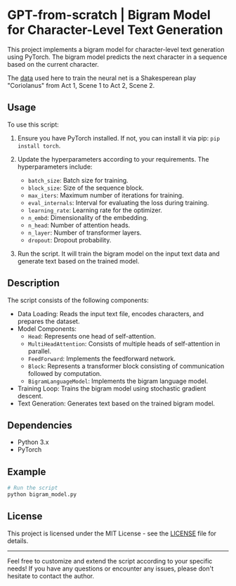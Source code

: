 # GPT-from-scratch | Bigram Model for Character-Level Text Generation

This project implements a bigram model for character-level text generation using PyTorch. The bigram model predicts the next character in a sequence based on the current character.

The [data](./data/input.txt) used here to train the neural net is a Shakesperean play "Coriolanus" from Act 1, Scene 1 to Act 2, Scene 2.

## Usage

To use this script:

1. Ensure you have PyTorch installed. If not, you can install it via pip: `pip install torch`.

2. Update the hyperparameters according to your requirements. The hyperparameters include:
   - `batch_size`: Batch size for training.
   - `block_size`: Size of the sequence block.
   - `max_iters`: Maximum number of iterations for training.
   - `eval_internals`: Interval for evaluating the loss during training.
   - `learning_rate`: Learning rate for the optimizer.
   - `n_embd`: Dimensionality of the embedding.
   - `n_head`: Number of attention heads.
   - `n_layer`: Number of transformer layers.
   - `dropout`: Dropout probability.

3. Run the script. It will train the bigram model on the input text data and generate text based on the trained model.

## Description

The script consists of the following components:

- Data Loading: Reads the input text file, encodes characters, and prepares the dataset.
- Model Components:
  - `Head`: Represents one head of self-attention.
  - `MultiHeadAttention`: Consists of multiple heads of self-attention in parallel.
  - `FeedForward`: Implements the feedforward network.
  - `Block`: Represents a transformer block consisting of communication followed by computation.
  - `BigramLanguageModel`: Implements the bigram language model.
- Training Loop: Trains the bigram model using stochastic gradient descent.
- Text Generation: Generates text based on the trained bigram model.

## Dependencies

- Python 3.x
- PyTorch

## Example

```python
# Run the script
python bigram_model.py
```

## License

This project is licensed under the MIT License - see the [LICENSE](./LICENSE) file for details.

---
Feel free to customize and extend the script according to your specific needs! If you have any questions or encounter any issues, please don't hesitate to contact the author.
